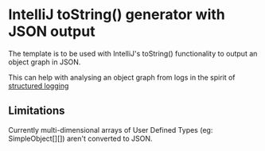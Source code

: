# IntelliJ toString() generator with JSON output

The template is to be used with IntelliJ's toString() functionality to output an object graph in JSON.

This can help with analysing an object graph from logs in the spirit of [structured logging](http://blog.nodejs.org/2012/03/28/service-logging-in-json-with-bunyan/)

## Limitations

Currently multi-dimensional arrays of User Defined Types (eg: SimpleObject\[\]\[\]) aren't converted to JSON.
